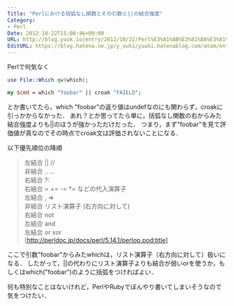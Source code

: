 ```yaml
---
Title: "Perlにおける括弧なし関数とその引数と||の結合強度"
Category:
- Perl
Date: 2012-10-22T15:00:46+09:00
URL: http://blog.yuuk.io/entry/2012/10/22/Perl%E3%81%AB%E3%81%8A%E3%81%91%E3%82%8B%E6%8B%AC%E5%BC%A7%E3%81%AA%E3%81%97%E9%96%A2%E6%95%B0%E3%81%A8%E3%81%9D%E3%81%AE%E5%BC%95%E6%95%B0%E3%81%A8%7C%7C%E3%81%AE%E7%B5%90%E5%90%88%E5%BC%B7%E5%BA%A6
EditURL: https://blog.hatena.ne.jp/y_uuki/yuuki.hatenablog.com/atom/entry/12704591929891347179
---
```


Perlで何気なく
```perl
use File::Which qw(which);

my $cmd = which "foobar" || croak "FAIELD";
```
とか書いてたら，which "foobar"の返り値はundefなのにも関わらず，croakに引っかからなかった．
あれ？とか思ってたら単に，括弧なし関数の右からみた結合強度よりも||のほうが強かっただけだった．
つまり，まず"foobar"を見て評価値が真なのでその時点でcroak文は評価されないことになる．

以下優先順位の降順
> 左結合      || //  
> 非結合      .. ...  
> 右結合      ?:  
> 右結合      = += -= *= などの代入演算子  
> 左結合      , =>  
> 非結合      リスト演算子 (右方向に対して)  
> 右結合      not  
> 左結合      and  
> 左結合      or xor  
[http://perldoc.jp/docs/perl/5.14.1/perlop.pod:title]

ここで引数"foobar"からみたwhichは，リスト演算子（右方向に対して）扱いになる．
したがって，||の代わりにリスト演算子よりも結合が弱いorを使うか，もしくはwhich("foobar")のように括弧をつければよい．

何も特別なことはないけれど，PerlやRubyでぼんやり書いてしまいそうなので気をつけたい．

